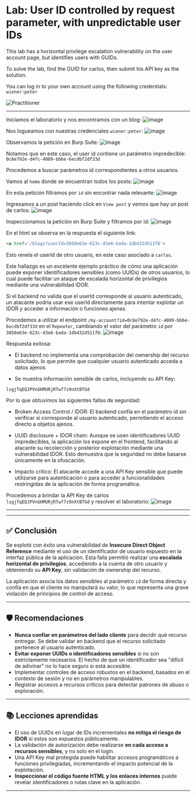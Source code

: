 # Lab: User ID controlled by request parameter, with unpredictable user IDs

This lab has a horizontal privilege escalation vulnerability on the user account page, but identifies users with GUIDs.

To solve the lab, find the GUID for carlos, then submit his API key as the solution.

You can log in to your own account using the following credentials: `wiener:peter`

![Practitioner](https://img.shields.io/badge/level-Apprentice-green) 

---

Iniciamos el laboratorio y nos encontramos con un blog:
![image](https://github.com/user-attachments/assets/dd31b2b1-2231-47ad-9f38-99348007699b)

Nos logueamos con nuestras credenciales `wiener:peter`:
![image](https://github.com/user-attachments/assets/8c934bb3-a823-4fb6-83e5-5bde1999f594)

Observamos la petición en Burp Suite:
![image](https://github.com/user-attachments/assets/004cd884-648c-48c1-927c-a32162db934c)

Notamos que en este caso, el user id contiene un parámetro impredecible: `0c8e792e-d4fc-4089-bb6e-6ecdbf2df33d`

Procedemos a buscar parámetros id correspondientes a otros usuarios.

Vamos al `home` donde se encuentran todos los posts:
![image](https://github.com/user-attachments/assets/98ca9ce0-9786-4285-83d2-e59c842d41cd)

En esta petición filtramos por `id` sin encontrar nada relevante:
![image](https://github.com/user-attachments/assets/38446d94-43be-46f8-a81f-448e986917ed)

Ingresamos a un post haciendo click en `View post` y vemos que hay un post de carlos:
![image](https://github.com/user-attachments/assets/bf56eed7-eea4-4174-9857-31a7795ca471)

Inspeccionamos la petición en Burp Suite y filtramos por id:
![image](https://github.com/user-attachments/assets/576fa094-db5f-4670-af9a-0943e40c505d)

En el html se observa en la respuesta el siguiente link:
```html
<a href='/blogs?userId=3850e63e-623c-43e6-bada-1db432d511f6'>
```
Esto revela el userId de otro usuario, en este caso asociado a `carlos`.

Este hallazgo es un excelente ejemplo práctico de cómo una aplicación puede exponer identificadores sensibles (como UUIDs) de otros usuarios, lo cual puede facilitar un ataque de escalada horizontal de privilegios mediante una vulnerabilidad IDOR.


Si el backend no valida que el userId corresponde al usuario autenticado, un atacante podría usar ese userId directamente para intentar explotar un IDOR y acceder a información o funciones ajenas.

Procedemos a utilizar el endpoint `/my-account?id=0c8e792e-d4fc-4089-bb6e-6ecdbf2df33d` en el `Repeater`, cambiando el valor del parámetro `id` por `3850e63e-623c-43e6-bada-1db432d511f6`:
![image](https://github.com/user-attachments/assets/1ea54118-2059-4063-8801-095be701459d)

Respuesta exitosa:

- El backend no implementa una comprobación del ownership del recurso solicitado, lo que permite que cualquier usuario autenticado acceda a datos ajenos

- Se muestra información sensible de carlos, incluyendo su API Key:

```text
lsgjTqEQJPVnGHMURjRTwf7z9nXtBTGd
```

Por lo que obtuvimos las siguientes fallas de seguridad:
- Broken Access Control / IDOR:
El backend confía en el parámetro id sin verificar si corresponde al usuario autenticado, permitiendo el acceso directo a objetos ajenos.

- UUID disclosure + IDOR chain:
Aunque se usen identificadores UUID impredecibles, la aplicación los expone en el frontend, facilitando al atacante su recolección y posterior explotación mediante una vulnerabilidad IDOR. Esto demuestra que la seguridad no debe basarse únicamente en la ofuscación.

- Impacto crítico:
El atacante accede a una API Key sensible que puede utilizarse para autenticación o para acceder a funcionalidades restringidas de la aplicación de forma programática.



Procedemos a brindar la API Key de carlos `lsgjTqEQJPVnGHMURjRTwf7z9nXtBTGd` y resolver el laboratorio:
![image](https://github.com/user-attachments/assets/520924f8-f175-462e-8df5-e0a56d91d6ce)

---



---

## ✅ Conclusión

Se explotó con éxito una vulnerabilidad de **Insecure Direct Object Reference** mediante el uso de un identificador de usuario expuesto en la interfaz pública de la aplicación. Esta falla permitió realizar una **escalada horizontal de privilegios**, accediendo a la cuenta de otro usuario y obteniendo su **API Key**, sin validación de ownership del recurso.

La aplicación asocia los datos sensibles al parámetro `id` de forma directa y confía en que el cliente no manipulará su valor, lo que representa una grave violación de principios de control de acceso.

---

## 🛡️ Recomendaciones

- **Nunca confiar en parámetros del lado cliente** para decidir qué recurso entregar. Se debe validar en backend que el recurso solicitado pertenece al usuario autenticado.
- **Evitar exponer UUIDs o identificadores sensibles** si no son estrictamente necesarios. El hecho de que un identificador sea "difícil de adivinar" no lo hace seguro si está accesible.
- Implementar controles de acceso robustos en el backend, basados en el contexto de sesión y no en parámetros manipulables.
- Registrar accesos a recursos críticos para detectar patrones de abuso o exploración.

---

## 📚 Lecciones aprendidas

- El uso de UUIDs en lugar de IDs incrementales **no mitiga el riesgo de IDOR** si estos son expuestos públicamente.
- La validación de autorización debe realizarse **en cada acceso a recursos sensibles**, y no solo en el login.
- Una API Key mal protegida puede habilitar accesos programáticos a funciones privilegiadas, incrementando el impacto potencial de la explotación.
- **Inspeccionar el código fuente HTML y los enlaces internos** puede revelar identificadores o rutas clave en la aplicación.

---
